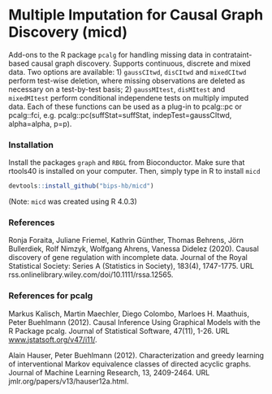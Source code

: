 # Multiple Imputation for Causal Graph Discovery (micd)

Add-ons to the R package `pcalg` for handling missing data in contrataint-based causal graph discovery. Supports continuous, discrete and mixed data. Two options are available: 1) `gaussCItwd`, `disCItwd` and `mixedCItwd` perform test-wise deletion, where missing observations are deleted as necessary on a test-by-test basis; 2) `gaussMItest`, `disMItest` and `mixedMItest` perform conditional independene tests on multiply imputed data. Each of these functions can be used as a plug-in to pcalg::pc or pcalg::fci, e.g. pcalg::pc(suffStat=suffStat, indepTest=gaussCItwd, alpha=alpha, p=p).

### Installation 
Install the packages `graph` and `RBGL` from Bioconductor. 
Make sure that rtools40 is installed on your computer. 
Then, simply type in R to install `micd`

```R
devtools::install_github("bips-hb/micd")
```
(Note: `micd` was created using R 4.0.3)

### References

Ronja Foraita, Juliane Friemel, Kathrin Günther, Thomas Behrens, Jörn Bullerdiek, Rolf Nimzyk, Wolfgang Ahrens, Vanessa Didelez (2020). Causal discovery of gene regulation with incomplete data. Journal of the Royal Statistical Society: Series A (Statistics in Society), 183(4), 1747-1775. URL rss.onlinelibrary.wiley.com/doi/10.1111/rssa.12565.

### References for pcalg

Markus Kalisch, Martin Maechler, Diego Colombo, Marloes H. Maathuis, Peter Buehlmann (2012). Causal Inference Using Graphical Models with the R Package pcalg. Journal of Statistical Software, 47(11), 1-26. URL www.jstatsoft.org/v47/i11/.

Alain Hauser, Peter Buehlmann (2012). Characterization and greedy learning of interventional Markov equivalence classes of directed acyclic graphs. Journal of Machine Learning Research, 13, 2409-2464. URL jmlr.org/papers/v13/hauser12a.html.

